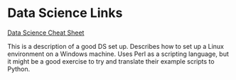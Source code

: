 
Data Science Links
===================


[Data Science Cheat Sheet](http://www.datasciencecentral.com/profiles/blogs/data-science-cheat-sheet)

This is a description of a good DS set up. Describes how to set up a Linux environment on a Windows machine. Uses Perl as a scripting language, but it might be a good exercise to try and translate their example scripts to Python. 





